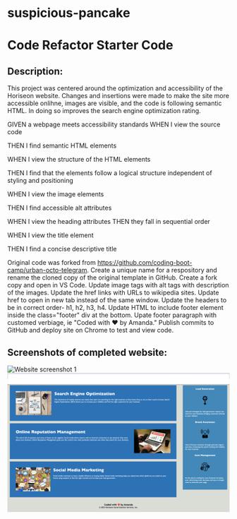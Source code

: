 # suspicious-pancake

# Code Refactor Starter Code

## Description:

This project was centered around the optimization and accessibility of the
Horiseon website. Changes and insertions were made to make the site more
accessible onlihne, images are visible, and the code is following semantic HTML.
In doing so improves the search engine optimization rating.

GIVEN a webpage meets accessibility standards WHEN I view the source code

THEN I find semantic HTML elements

WHEN I view the structure of the HTML elements

THEN I find that the elements follow a logical structure independent of styling
and positioning

WHEN I view the image elements

THEN I find accessible alt attributes

WHEN I view the heading attributes THEN they fall in sequential order

WHEN I view the title element

THEN I find a concise descriptive title

Original code was forked from
https://github.com/coding-boot-camp/urban-octo-telegram. Create a unique name
for a respository and rename the cloned copy of the original template in GitHub.
Create a fork copy and open in VS Code. Update image tags with alt tags with
description of the images. Update the href links with URLs to wikipedia sites.
Update href to open in new tab instead of the same window. Update the headers to
be in correct order- h1, h2, h3, h4. Update HTML to include footer element
inside the class="footer" div at the bottom. Upate footer paragraph with
customed verbiage, ie "Coded with ❤️️ by Amanda." Publish commits to GitHub and
deploy site on Chrome to test and view code.

## Screenshots of completed website:

![Website screenshot 1](src/images/screenshot-1.png)
![Website screenshot 2](src/images/screenshot-2.png)
